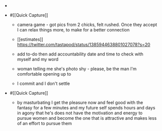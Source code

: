 - 

- #[[Quick Capture]]
	 - camera game - got pics from 2 chicks,  felt rushed. Once they accept I can relax things more, to make for a better connection

	 - [[estimates]] https://twitter.com/tastapod/status/1385944638801027078?s=20

	 - add to-do then add accountability date and time to check with myself and my word

	 - woman telling me she's photo shy - please, be the man I'm comfortable opening up to

	 - I commit and I don't settle

- #[[Quick Capture]]
	 - by masturbating I get the pleasure now and feel good with the fantasy for a few minutes and my future self spends hours and days in agony that he's does not have the motivation and energy to pursue women and become the one that is attractive and makes less of an effort to pursue them
